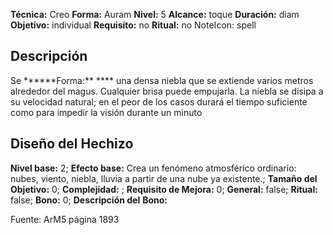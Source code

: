 
**Técnica:** Creo
**Forma:** Auram
**Nivel:** 5
**Alcance:** toque 
**Duración:** diam  
**Objetivo:** individual
**Requisito:** no
**Ritual:** no
NoteIcon: spell




## Descripción 
<p>Se ******Forma:** **** una densa niebla que se extiende varios metros alrededor del magus. Cualquier brisa puede empujarla. La niebla se disipa a su velocidad natural; en el peor de los casos durará el tiempo suficiente como para impedir la visión durante un minuto</p>

## Diseño del Hechizo 

**Nivel base:** 2; **Efecto base:** Crea un fenómeno atmosférico ordinario: nubes, viento, niebla, lluvia a partir de una nube ya existente.;  **Tamaño del **Objetivo:**** 0; **Complejidad:** ; **Requisito de Mejora:** 0; **General:** false; **Ritual:** false; **Bono:** 0; **Descripción del** **Bono:** 

Fuente: ArM5 página 1893